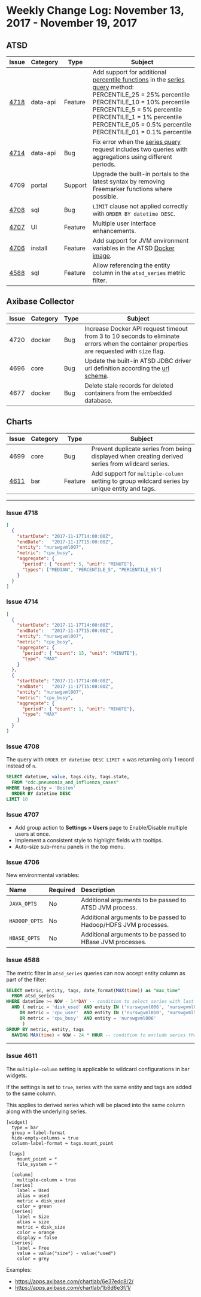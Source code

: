 Weekly Change Log: November 13, 2017 - November 19, 2017
==================================================

## ATSD

| Issue| Category    | Type    | Subject              |
|------|-------------|---------|----------------------|
| [4718](#issue-4718) | data-api | Feature | Add support for additional [percentile functions](../../api/data/aggregation.md) in the [series query](../../api/data/series/query.md) method:<br>PERCENTILE_25 = 25% percentile<br>PERCENTILE_10 = 10% percentile<br>PERCENTILE_5 =  5% percentile<br>PERCENTILE_1 = 1% percentile<br>PERCENTILE_05 = 0.5% percentile<br>PERCENTILE_01 = 0.1% percentile |
| [4714](#issue-4714) | data-api | Bug | Fix error when the [series query](../../api/data/series/query.md) request includes two queries with aggregations using different periods. |
| 4709 | portal | Support | Upgrade the built-in portals to the latest syntax by removing Freemarker functions where possible. |
| [4708](#issue-4708) | sql | Bug | `LIMIT` clause not applied correctly with `ORDER BY datetime DESC`. |
| [4707](#issue-4707) |UI| Feature | Multiple user interface enhancements. |
| [4706](#issue-4706) | install | Feature | Add support for JVM environment variables in the ATSD [Docker image](https://github.com/axibase/dockers#environment-variables). |
| [4588](#issue-4588) | sql | Feature | Allow referencing the entity column in the `atsd_series` metric filter. |

## Axibase Collector

| Issue| Category    | Type    | Subject              |
|------|-------------|---------|----------------------|
| 4720 | docker | Bug | Increase Docker API request timeout from 3 to 10 seconds to eliminate errors when the container properties are requested with `size` flag.  |
| 4696 | core | Bug | Update the built-in ATSD JDBC driver url definition according the [url schema](https://github.com/axibase/atsd-jdbc#jdbc-url).  |
| 4677 | docker | Bug | Delete stale records for deleted containers from the embedded database. |

## Charts

| Issue| Category    | Type    | Subject              |
|------|-------------|---------|----------------------|
| 4699 | core | Bug | Prevent duplicate series from being displayed when creating derived series from wildcard series.  |
| [4611](#issue-4611) | bar | Feature | Add support for `multiple-column` setting to group wildcard series by unique entity and tags. |

---

### Issue 4718

```json
[
  {
    "startDate": "2017-11-17T14:00:00Z",
    "endDate":   "2017-11-17T15:00:00Z",
    "entity": "nurswgvml007",
    "metric": "cpu_busy",
    "aggregate": {
      "period": { "count": 5, "unit": "MINUTE"},
      "types": ["MEDIAN", "PERCENTILE_5", "PERCENTILE_95"]
    }
  }
]
```

### Issue 4714

```json
[
  {
    "startDate": "2017-11-17T14:00:00Z",
    "endDate":   "2017-11-17T15:00:00Z",
    "entity": "nurswgvml007",
    "metric": "cpu_busy",
    "aggregate": {
      "period": { "count": 15, "unit": "MINUTE"},
      "type": "MAX"
    }
  },
  {
    "startDate": "2017-11-17T14:00:00Z",
    "endDate":   "2017-11-17T15:00:00Z",
    "entity": "nurswgvml007",
    "metric": "cpu_busy",
    "aggregate": {
      "period": { "count": 1, "unit": "MINUTE"},
      "type": "MAX"
    }
  }
]
```

### Issue 4708

The query with `ORDER BY datetime DESC LIMIT n` was returning only 1 record instead of `n`.

```sql
SELECT datetime, value, tags.city, tags.state,
  FROM "cdc.pneumonia_and_influenza_cases"
WHERE tags.city = 'Boston'
  ORDER BY datetime DESC
LIMIT 10
```

### Issue 4707

* Add group action to **Settings > Users** page to Enable/Disable multiple users at once.
* Implement a consistent style to highlight fields with tooltips.
* Auto-size sub-menu panels in the top menu.

### Issue 4706

New environmental variables:

| **Name** | **Required** | **Description** |
|:---|:---|:---|
|`JAVA_OPTS` | No | Additional arguments to be passed to ATSD JVM process. |
|`HADOOP_OPTS` | No | Additional arguments to be passed to Hadoop/HDFS JVM processes. |
|`HBASE_OPTS` | No | Additional arguments to be passed to HBase JVM processes. |

### Issue 4588

The metric filter in `atsd_series` queries can now accept entity column as part of the filter:

```sql
SELECT metric, entity, tags, date_format(MAX(time)) as "max_time"
  FROM atsd_series
WHERE datetime >= NOW - 14*DAY -- condition to select series with last insert date within the last 14 days
  AND ( metric = 'disk_used' AND entity IN ('nurswgvml006', 'nurswgvml007', 'nurswgvml010', 'nurswgvml502')
     OR metric = 'cpu_user'  AND entity IN ('nurswgvml010', 'nurswgvml502')
     OR metric = 'cpu_busy'  AND entity = 'nurswgvml006'
      )
GROUP BY metric, entity, tags
  HAVING MAX(time) < NOW - 24 * HOUR -- condition to exclude series that have recent data
```


---

### Issue 4611

The `multiple-column` setting is applicable to wildcard configurations in bar widgets.

If the settings is set to `true`, series with the same entity and tags are added to the same column.

This applies to derived series which will be placed into the same column along with the underlying series.

```ls
[widget]
  type = bar
  group = label-format
  hide-empty-columns = true
  column-label-format = tags.mount_point

 [tags]
    mount_point = *
    file_system = *

  [column]
    multiple-column = true
  [series]
    label = Used
    alias = used
    metric = disk_used
    color = green
  [series]
    label = Size
    alias = size
    metric = disk_size
    color = orange
    display = false
  [series]
    label = Free
    value = value("size") - value("used")
    color = grey
```

Examples:

* https://apps.axibase.com/chartlab/6e37edc8/2/
* https://apps.axibase.com/chartlab/1b8d6e3f/1/
